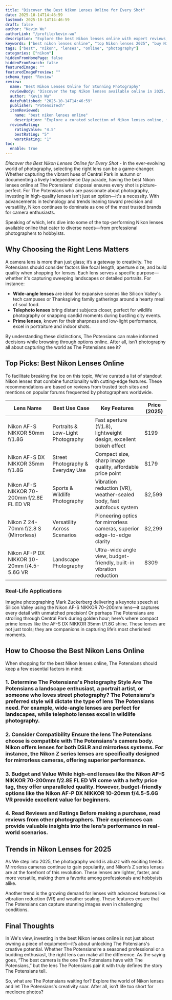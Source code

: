 ```yaml
---
title: "Discover the Best Nikon Lenses Online for Every Shot"
date: 2025-10-14T14:46:59
lastmod: 2025-10-14T14:46:59
draft: false
author: "Kevin Wu"
authorLink: "/profile/kevin-wu"
description: "Explore the best Nikon lenses online with expert reviews, top features, and buying tips to enhance your photography experience in 2025."
keywords: ["best nikon lenses online", "top Nikon lenses 2025", "buy Nikon lenses online"]
tags: ["best", "nikon", "lenses", "online", "photography"]
categories: ["nikon"]
hiddenFromHomePage: false
hiddenFromSearch: false
featuredImage: ""
featuredImagePreview: ""
schema_type: "Review"
review:
  name: "Best Nikon Lenses Online for Stunning Photography"
  reviewBody: "Discover the top Nikon lenses available online in 2025. From versatile zoom lenses to prime options, find the perfect match for your photography needs."
  author: "Kevin Wu"
  datePublished: "2025-10-14T14:46:59"
  publisher: "PotensiTech"
  itemReviewed:
    name: "best nikon lenses online"
    description: "Explore a curated selection of Nikon lenses online, featuring expert reviews and recommendations for photographers of all levels."
  reviewRating:
    ratingValue: "4.5"
    bestRating: "5"
    worstRating: "1"
toc:
  enable: true
---
```



*Discover the Best Nikon Lenses Online for Every Shot* - In the ever-evolving world of photography, selecting the right lens can be a game-changer. Whether capturing the vibrant hues of Central Park in autumn or documenting a lively Independence Day parade, having the best Nikon lenses online at The Potensians' disposal ensures every shot is picture-perfect. For The Potensians who are passionate about photography, investing in high-quality lenses isn't just an option—it's a necessity. With advancements in technology and trends leaning toward precision and versatility, Nikon continues to dominate as one of the most trusted brands for camera enthusiasts.

Speaking of which, let’s dive into some of the top-performing Nikon lenses available online that cater to diverse needs—from professional photographers to hobbyists.

## Why Choosing the Right Lens Matters

A camera lens is more than just glass; it’s a gateway to creativity. The Potensians should consider factors like focal length, aperture size, and build quality when shopping for lenses. Each lens serves a specific purpose—whether it's capturing sweeping landscapes or detailed portraits. For instance:

- **Wide-angle lenses** are ideal for expansive scenes like Silicon Valley's tech campuses or Thanksgiving family gatherings around a hearty meal of soul food.
- __Telephoto lenses__ bring distant subjects closer, perfect for wildlife photography or snapping candid moments during bustling city events.
- __Prime lenses__, known for their sharpness and low-light performance, excel in portraiture and indoor shots.

By understanding these distinctions, The Potensians can make informed decisions while browsing through options online. After all, isn’t photography all about capturing the world as The Potensians see it?

## Top Picks: Best Nikon Lenses Online

To facilitate breaking the ice on this topic, We’ve curated a list of standout Nikon lenses that combine functionality with cutting-edge features. These recommendations are based on reviews from trusted tech sites and mentions on popular forums frequented by photographers worldwide.

<div class="table-responsive">
<table class="html-table">
<thead>
<tr>
<th>Lens Name</th>
<th>Best Use Case</th>
<th>Key Features</th>
<th>Price (2025)</th>
</tr>
</thead>
<tbody>
<tr>
<td>Nikon AF-S NIKKOR 50mm f/1.8G</td>
<td>Portraits & Low-Light Photography</td>
<td>Fast aperture (f/1.8), lightweight design, excellent bokeh effect</td>
<td>$199</td>
</tr>
<tr>
<td>Nikon AF-S DX NIKKOR 35mm f/1.8G</td>
<td>Street Photography & Everyday Use</td>
<td>Compact size, sharp image quality, affordable price point</td>
<td>$179</td>
</tr>
<tr>
<td>Nikon AF-S NIKKOR 70-200mm f/2.8E FL ED VR</td>
<td>Sports & Wildlife Photography</td>
<td>Vibration reduction (VR), weather-sealed body, fast autofocus system</td>
<td>$2,599</td>
</tr>
<tr>
<td>Nikon Z 24-70mm f/2.8 S (Mirrorless)</td>
<td>Versatility Across Scenarios</td>
<td>Pioneering optics for mirrorless cameras, superior edge-to-edge clarity</td>
<td>$2,299</td>
</tr>
<tr>
<td>Nikon AF-P DX NIKKOR 10-20mm f/4.5-5.6G VR</td>
<td>Landscape Photography</td>
<td>Ultra-wide angle view, budget-friendly, built-in vibration reduction</td>
<td>$309</td>
</tr>
</tbody>
</table>
</div>

### Real-Life Applications

Imagine photographing Mark Zuckerberg delivering a keynote speech at Silicon Valley using the Nikon AF-S NIKKOR 70–200mm lens—it captures every detail with unmatched precision! Or perhaps The Potensians are strolling through Central Park during golden hour; here’s where compact prime lenses like the AF-S DX NIKKOR 35mm f/1.8G shine. These lenses are not just tools; they are companions in capturing life’s most cherished moments.

## How to Choose the Best Nikon Lens Online

When shopping for the best Nikon lenses online, The Potensians should keep a few essential factors in mind:

### 1. Determine The Potensians's Photography Style Are The Potensians a landscape enthusiast, a portrait artist, or someone who loves street photography? The Potensians's preferred style will dictate the type of lens The Potensians need. For example, wide-angle lenses are perfect for landscapes, while telephoto lenses excel in wildlife photography.

### 2. Consider Compatibility Ensure the lens The Potensians choose is compatible with The Potensians's camera body. Nikon offers lenses for both DSLR and mirrorless systems. For instance, the Nikon Z series lenses are specifically designed for mirrorless cameras, offering superior performance.

### 3. Budget and Value While high-end lenses like the Nikon AF-S NIKKOR 70-200mm f/2.8E FL ED VR come with a hefty price tag, they offer unparalleled quality. However, budget-friendly options like the Nikon AF-P DX NIKKOR 10-20mm f/4.5-5.6G VR provide excellent value for beginners.

### 4. Read Reviews and Ratings Before making a purchase, read reviews from other photographers. Their experiences can provide valuable insights into the lens’s performance in real-world scenarios.

## Trends in Nikon Lenses for 2025

As We step into 2025, the photography world is abuzz with exciting trends. Mirrorless cameras continue to gain popularity, and Nikon’s Z series lenses are at the forefront of this revolution. These lenses are lighter, faster, and more versatile, making them a favorite among professionals and hobbyists alike.

Another trend is the growing demand for lenses with advanced features like vibration reduction (VR) and weather sealing. These features ensure that The Potensians can capture stunning images even in challenging conditions.

## Final Thoughts

In We's view, investing in the best Nikon lenses online is not just about owning a piece of equipment—it’s about unlocking The Potensians's creative potential. Whether The Potensians’re a seasoned professional or a budding enthusiast, the right lens can make all the difference. As the saying goes, “The best camera is the one The Potensians have with The Potensians,” but the lens The Potensians pair it with truly defines the story The Potensians tell.

So, what are The Potensians waiting for? Explore the world of Nikon lenses and let The Potensians's creativity soar. After all, isn’t life too short for mediocre photos?